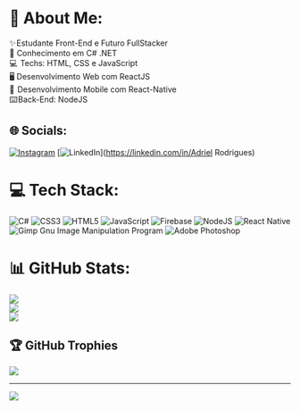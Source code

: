 # 💫 About Me:
✨ Estudante Front-End e Futuro FullStacker<br>🧠 Conhecimento em C# .NET<br>💻  Techs: HTML, CSS e JavaScript<br>🖥️ Desenvolvimento Web com ReactJS<br>📱   Desenvolvimento Mobile com React-Native<br>⌨️ Back-End: NodeJS


## 🌐 Socials:
[![Instagram](https://img.shields.io/badge/Instagram-%23E4405F.svg?logo=Instagram&logoColor=white)](https://instagram.com/guaxinim.dev) [![LinkedIn](https://img.shields.io/badge/LinkedIn-%230077B5.svg?logo=linkedin&logoColor=white)](https://linkedin.com/in/Adriel Rodrigues) 

# 💻 Tech Stack:
![C#](https://img.shields.io/badge/c%23-%23239120.svg?style=for-the-badge&logo=c-sharp&logoColor=white) ![CSS3](https://img.shields.io/badge/css3-%231572B6.svg?style=for-the-badge&logo=css3&logoColor=white) ![HTML5](https://img.shields.io/badge/html5-%23E34F26.svg?style=for-the-badge&logo=html5&logoColor=white) ![JavaScript](https://img.shields.io/badge/javascript-%23323330.svg?style=for-the-badge&logo=javascript&logoColor=%23F7DF1E) ![Firebase](https://img.shields.io/badge/firebase-%23039BE5.svg?style=for-the-badge&logo=firebase) ![NodeJS](https://img.shields.io/badge/node.js-6DA55F?style=for-the-badge&logo=node.js&logoColor=white) ![React Native](https://img.shields.io/badge/react_native-%2320232a.svg?style=for-the-badge&logo=react&logoColor=%2361DAFB) ![Gimp Gnu Image Manipulation Program](https://img.shields.io/badge/Gimp-657D8B?style=for-the-badge&logo=gimp&logoColor=FFFFFF) ![Adobe Photoshop](https://img.shields.io/badge/adobephotoshop-%2331A8FF.svg?style=for-the-badge&logo=adobephotoshop&logoColor=white)
# 📊 GitHub Stats:
![](https://github-readme-stats.vercel.app/api?username=AdrielRod&theme=dark&hide_border=false&include_all_commits=true&count_private=true)<br/>
![](https://github-readme-streak-stats.herokuapp.com/?user=AdrielRod&theme=dark&hide_border=false)<br/>
![](https://github-readme-stats.vercel.app/api/top-langs/?username=AdrielRod&theme=dark&hide_border=false&include_all_commits=true&count_private=true&layout=compact)

## 🏆 GitHub Trophies
![](https://github-profile-trophy.vercel.app/?username=AdrielRod&theme=radical&no-frame=false&no-bg=true&margin-w=4)

---
[![](https://visitcount.itsvg.in/api?id=AdrielRod&icon=0&color=0)](https://visitcount.itsvg.in)

<!-- Proudly created with GPRM ( https://gprm.itsvg.in ) -->
 

